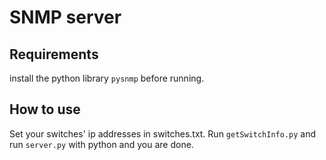 # SNMP server

## Requirements
install the python library `pysnmp` before running.

## How to use
Set your switches' ip addresses in switches.txt.
Run `getSwitchInfo.py` and run `server.py` with python and you are done.
